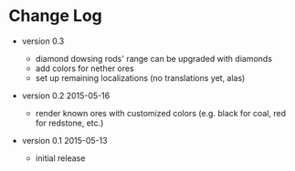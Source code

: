 Change Log
==========

- version 0.3
    - diamond dowsing rods' range can be upgraded with diamonds
    - add colors for nether ores
    - set up remaining localizations (no translations yet, alas)

- version 0.2 2015-05-16
    - render known ores with customized colors (e.g. black for coal, red
      for redstone, etc.)

- version 0.1 2015-05-13
    - initial release
